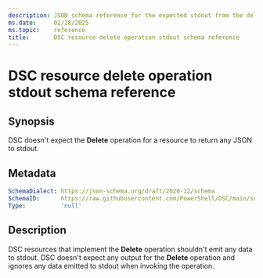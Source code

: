 ```yaml
---
description: JSON schema reference for the expected stdout from the delete resource operation
ms.date:     02/28/2025
ms.topic:    reference
title:       DSC resource delete operation stdout schema reference
---
```


# DSC resource delete operation stdout schema reference

## Synopsis

DSC doesn't expect the **Delete** operation for a resource to return any JSON to stdout.

## Metadata

```yaml
SchemaDialect: https://json-schema.org/draft/2020-12/schema
SchemaID:      https://raw.githubusercontent.com/PowerShell/DSC/main/schemas/v3.1.0/resource/stdout/delete.json
Type:          'null'
```

## Description

DSC resources that implement the **Delete** operation shouldn't emit any data to stdout. DSC
doesn't expect any output for the **Delete** operation and ignores any data emitted to stdout when
invoking the operation.
